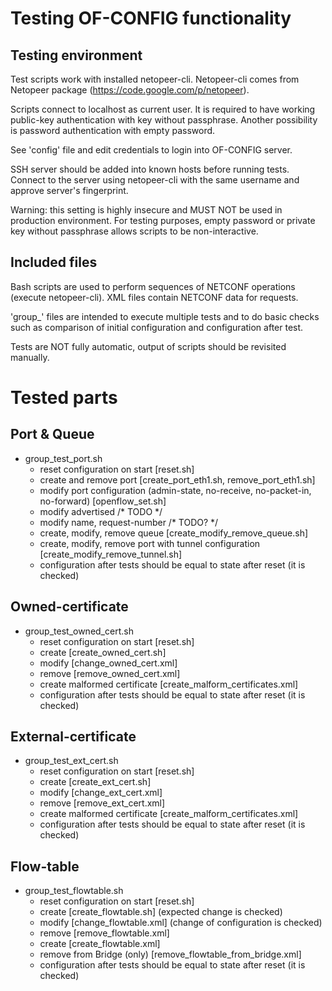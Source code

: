 Testing OF-CONFIG functionality
===============================

Testing environment
-------------------

Test scripts work with installed netopeer-cli. Netopeer-cli comes from Netopeer package  (https://code.google.com/p/netopeer).

Scripts connect to localhost as current user.
It is required to have working public-key authentication
with key without passphrase. Another possibility is password authentication with
empty password.

See 'config' file and edit credentials to login into OF-CONFIG server.

SSH server should be added into known hosts before running tests. Connect to the server
using netopeer-cli with the same username and approve server's fingerprint.

Warning: this setting is highly insecure and MUST NOT be used in production environment.
For testing purposes, empty password or private key without passphrase allows scripts
to be non-interactive.

Included files
--------------

Bash scripts are used to perform sequences of NETCONF operations (execute netopeer-cli).
XML files contain NETCONF data for requests.

'group\_' files are intended to execute multiple tests and to do basic checks such as
comparison of initial configuration and configuration after test.

Tests are NOT fully automatic, output of scripts should be revisited manually.

Tested parts
============

Port & Queue
------------

  * group_test_port.sh
      * reset configuration on start [reset.sh]
      * create and remove port [create_port_eth1.sh, remove_port_eth1.sh]
      * modify port configuration (admin-state, no-receive, no-packet-in, no-forward) [openflow_set.sh]
      * modify advertised /* TODO */
      * modify name, request-number /* TODO? */
      * create, modify, remove queue [create_modify_remove_queue.sh]
      * create, modify, remove port with tunnel configuration [create_modify_remove_tunnel.sh]
      * configuration after tests should be equal to state after reset (it is checked)

Owned-certificate
-----------------
  * group_test_owned_cert.sh
      * reset configuration on start [reset.sh]
      * create [create_owned_cert.sh]
      * modify [change_owned_cert.xml]
      * remove [remove_owned_cert.xml]
      * create malformed certificate [create_malform_certificates.xml]
      * configuration after tests should be equal to state after reset (it is checked)

External-certificate
-----------------
  * group_test_ext_cert.sh
      * reset configuration on start [reset.sh]
      * create [create_ext_cert.sh]
      * modify [change_ext_cert.xml]
      * remove [remove_ext_cert.xml]
      * create malformed certificate [create_malform_certificates.xml]
      * configuration after tests should be equal to state after reset (it is checked)

Flow-table
----------

  * group_test_flowtable.sh
      * reset configuration on start [reset.sh]
      * create [create_flowtable.sh] (expected change is checked)
      * modify [change_flowtable.xml] (change of configuration is checked)
      * remove [remove_flowtable.xml]
      * create [create_flowtable.xml]
      * remove from Bridge (only) [remove_flowtable_from_bridge.xml]
      * configuration after tests should be equal to state after reset (it is checked)


